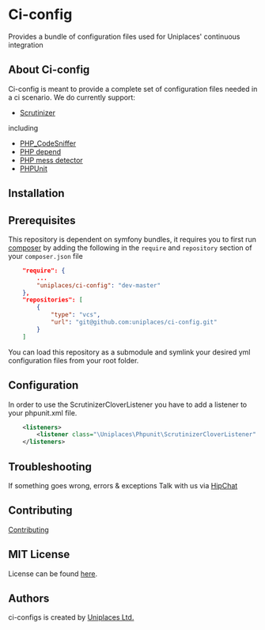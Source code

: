 Ci-config
=========

Provides a bundle of configuration files used for Uniplaces' continuous integration

About Ci-config
---------------

Ci-config is meant to provide a complete set of configuration files needed in a ci scenario. We do currently support:

* [Scrutinizer](https://scrutinizer-ci.com) 

including 

* [PHP_CodeSniffer](http://pear.php.net/package/PHP_CodeSniffer)
* [PHP depend](http://pdepend.org/)
* [PHP mess detector](http://phpmd.org/)
* [PHPUnit](https://phpunit.de)

Installation
------------------

## Prerequisites

This repository is dependent on symfony bundles, it requires you to first run [composer](http://getcomposer.org) by adding the following in the `require` and `repository` section of your `composer.json` file 

``` json
    "require": {
        ...
        "uniplaces/ci-config": "dev-master"
    },
    "repositories": [
        {
            "type": "vcs",
            "url": "git@github.com:uniplaces/ci-config.git"
        }
    ]
```

You can load this repository as a submodule and symlink your desired yml configuration files from your root folder.

Configuration
-------------

In order to use the ScrutinizerCloverListener you have to add a listener to your phpunit.xml file. 

``` xml
    <listeners>
        <listener class="\Uniplaces\Phpunit\ScrutinizerCloverListener" file="ci-configs/src/Uniplaces/Phpunit/ScrutinizerCloverListener.php"/>
    </listeners>
```

Troubleshooting
---------------

If something goes wrong, errors & exceptions Talk with us via [HipChat](https://www.hipchat.com/g5fiCwbCI)

Contributing
------------

[Contributing](CONTRIBUTING.md)

MIT License
-----------

License can be found [here](https://github.com/Uniplaces/ci-configs/blob/master/LICENSE).

Authors
-------

ci-configs is created by [Uniplaces Ltd.](https://www.uniplaces.com)
